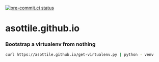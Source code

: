 [![pre-commit.ci status](https://results.pre-commit.ci/badge/github/asottile/asottile.github.io/main.svg)](https://results.pre-commit.ci/latest/github/asottile/asottile.github.io/main)

asottile.github.io
==================

### Bootstrap a virtualenv from nothing

```bash
curl https://asottile.github.io/get-virtualenv.py | python - venv
```
